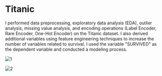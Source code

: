 # Titanic
I performed data preprocessing, exploratory data analysis (EDA), outlier analysis, missing value analysis, 
and encoding operations (Label Encoder, Rare Encoder, One-Hot Encoder) on the Titanic dataset. 
I also derived additional variables using feature engineering techniques to increase the number of variables related to survival. 
I used the variable "SURVIVED" as the dependent variable and conducted a modeling process.

![1](https://github.com/busraCin/Titanic/assets/69642923/0b105645-d92a-41e7-8bf9-a361f300e7be)

![2](https://github.com/busraCin/Titanic/assets/69642923/b170fca6-1893-422c-beff-6ad2601ccb8d)

